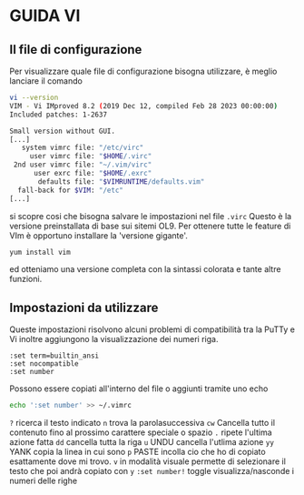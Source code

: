 # GUIDA VI

## Il file di configurazione

Per visualizzare quale file di configurazione bisogna utilizzare, è meglio lanciare il comando
```sh
vi --version
VIM - Vi IMproved 8.2 (2019 Dec 12, compiled Feb 28 2023 00:00:00)
Included patches: 1-2637

Small version without GUI.
[...]
   system vimrc file: "/etc/virc"
     user vimrc file: "$HOME/.virc"
 2nd user vimrc file: "~/.vim/virc"
      user exrc file: "$HOME/.exrc"
       defaults file: "$VIMRUNTIME/defaults.vim"
  fall-back for $VIM: "/etc"
[...]
```
si scopre cosi che bisogna salvare le impostazioni nel file `.virc`
Questo è la versione preinstallata di base sui sitemi OL9. Per ottenere tutte le feature di VIm è opportuno installare la 'versione gigante'.
```sh
yum install vim
```
ed otteniamo una versione completa con la sintassi colorata e tante altre funzioni.



## Impostazioni da utilizzare
Queste impostazioni risolvono alcuni problemi di compatibilità tra la PuTTy e Vi inoltre aggiungono la visualizzazione dei numeri riga.
```vi
:set term=builtin_ansi
:set nocompatible
:set number
```
Possono essere copiati all'interno del file o aggiunti tramite uno echo
```sh
echo ':set number' >> ~/.vimrc
```



`?` ricerca il testo indicato
`n` trova la parolasuccessiva
`cw` Cancella tutto il contenuto fino al prossimo carattere speciale o spazio
`.` ripete l'ultima azione fatta
`dd` cancella tutta la riga
`u` UNDU cancella l'utlima azione
`yy` YANK copia la linea in cui sono
`p` PASTE incolla cio che ho di copiato esattamente dove mi trovo.
`v` in modalità visuale permette di selezionare il testo che poi andrà copiato con `y`
`:set number!` toggle visualizza/nasconde i numeri delle righe